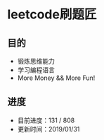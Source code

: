 # leetcode刷题匠

## 目的
* 锻炼思维能力
* 学习编程语言
* More Money && More Fun!

## 进度
* 目前进度：131 / 808
* 更新时间：2019/01/31


